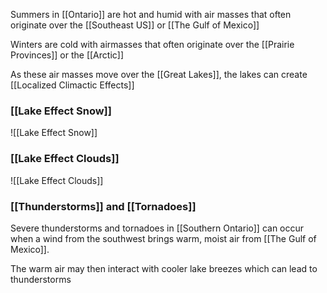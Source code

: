 Summers in [[Ontario]] are hot and humid with air masses that often originate over the [[Southeast US]] or [[The Gulf of Mexico]] 

Winters are cold with airmasses that often originate over the [[Prairie Provinces]] or the [[Arctic]]

As these air masses move over the [[Great Lakes]], the lakes can create [[Localized Climactic Effects]]

### [[Lake Effect Snow]]
![[Lake Effect Snow]]

### [[Lake Effect Clouds]]
![[Lake Effect Clouds]]

### [[Thunderstorms]] and [[Tornadoes]]
Severe thunderstorms and tornadoes in [[Southern Ontario]] can occur when a wind from the southwest brings warm, moist air from [[The Gulf of Mexico]].

The warm air may then interact with cooler lake breezes which can lead to thunderstorms

